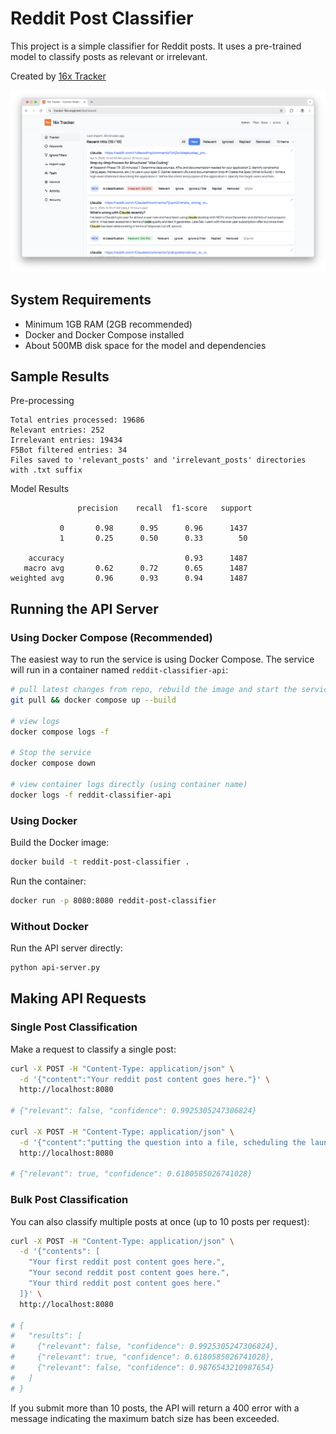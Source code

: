 # Reddit Post Classifier

This project is a simple classifier for Reddit posts. It uses a pre-trained model to classify posts as relevant or irrelevant.

Created by [16x Tracker](https://tracker.16x.engineer/)

![screenshot](screenshots/screenshot.png)

## System Requirements

- Minimum 1GB RAM (2GB recommended)
- Docker and Docker Compose installed
- About 500MB disk space for the model and dependencies

## Sample Results

Pre-processing

```
Total entries processed: 19686
Relevant entries: 252
Irrelevant entries: 19434
F5Bot filtered entries: 34
Files saved to 'relevant_posts' and 'irrelevant_posts' directories with .txt suffix
```

Model Results

```
               precision    recall  f1-score   support

           0       0.98      0.95      0.96      1437
           1       0.25      0.50      0.33        50

    accuracy                           0.93      1487
   macro avg       0.62      0.72      0.65      1487
weighted avg       0.96      0.93      0.94      1487
```

## Running the API Server

### Using Docker Compose (Recommended)

The easiest way to run the service is using Docker Compose. The service will run in a container named `reddit-classifier-api`:

```bash
# pull latest changes from repo, rebuild the image and start the service
git pull && docker compose up --build

# view logs
docker compose logs -f

# Stop the service
docker compose down

# view container logs directly (using container name)
docker logs -f reddit-classifier-api
```

### Using Docker

Build the Docker image:

```bash
docker build -t reddit-post-classifier .
```

Run the container:

```bash
docker run -p 8080:8080 reddit-post-classifier
```

### Without Docker

Run the API server directly:

```bash
python api-server.py
```

## Making API Requests

### Single Post Classification

Make a request to classify a single post:

```bash
curl -X POST -H "Content-Type: application/json" \
  -d '{"content":"Your reddit post content goes here."}' \
  http://localhost:8080

# {"relevant": false, "confidence": 0.9925305247306824}

curl -X POST -H "Content-Type: application/json" \
  -d '{"content":"putting the question into a file, scheduling the launch, open project, paste the question and have Claude write the answer in a file"}' \
  http://localhost:8080

# {"relevant": true, "confidence": 0.6180585026741028}
```

### Bulk Post Classification

You can also classify multiple posts at once (up to 10 posts per request):

```bash
curl -X POST -H "Content-Type: application/json" \
  -d '{"contents": [
    "Your first reddit post content goes here.",
    "Your second reddit post content goes here.",
    "Your third reddit post content goes here."
  ]}' \
  http://localhost:8080

# {
#   "results": [
#     {"relevant": false, "confidence": 0.9925305247306824},
#     {"relevant": true, "confidence": 0.6180585026741028},
#     {"relevant": false, "confidence": 0.9876543210987654}
#   ]
# }
```

If you submit more than 10 posts, the API will return a 400 error with a message indicating the maximum batch size has been exceeded.
